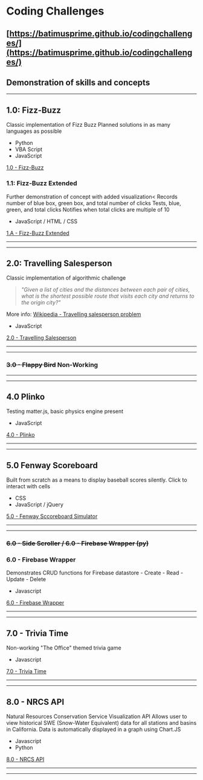 # Coding Challenges
## [https://batimusprime.github.io/codingchallenges/](https://batimusprime.github.io/codingchallenges/)
## Demonstration of skills and concepts
----

## 1.0: Fizz-Buzz
Classic implementation of Fizz Buzz
Planned solutions in as many languages as possible
+   Python
+   VBA Script
+   JavaScript

[1.0 - Fizz-Buzz](/1_FizzBuzz)



### 1.1: Fizz-Buzz Extended
Further demonstration of concept with added visualization<
Records number of blue box, green box, and total number of clicks
Tests, blue, green, and total clicks
Notifies when total clicks are multiple of 10
+   JavaScript / HTML / CSS

[1.A - Fizz-Buzz Extended](1_FizzBuzz/1A_Fizzbuzz_Extended)

---

---


## 2.0: Travelling Salesperson
Classic implementation of algorithmic challenge

>*"Given a list of cities and the distances between each pair of cities, what is the shortest possible route that visits each city and returns to the origin city?"*

More info: [Wikipedia - Travelling salesperson problem](https://en.wikipedia.org/wiki/Travelling_salesman_problem)
+   JavaScript

[2.0 - Travelling Salesperson](2_TravellingSales)

---

---


### ~~3.0 - Flappy Bird~~ Non-Working

---

---

## 4.0 Plinko
Testing matter.js, basic physics engine present
+   JavaScript

[4.0 - Plinko](4_Plinko)

---

---

## 5.0 Fenway Scoreboard
Built from scratch as a means to display baseball scores silently. Click to interact with cells

+   CSS
+   JavaScript / jQuery

[5.0 - Fenway Sccoreboard Simulator](5_Fenway_Scoreboard)

---

---
### ~~6.0 - Side Scroller / 6.0 - Firebase Wrapper (py)~~
### 6.0 - Firebase Wrapper
Demonstrates CRUD functions for Firebase datastore
    - Create
    - Read
    - Update
    - Delete
+ Javascript

[6.0 - Firebase Wrapper](6_Firebase_Wrapper)

---

---

## 7.0 - Trivia Time
Non-working "The Office" themed trivia game

+ Javascript

[7.0 - Trivia Time](7_Trivia_Time)

---

---

## 8.0 - NRCS API
Natural Resources Conservation Service Visualization API
Allows user to view historical SWE (Snow-Water Equivalent) data for all stations and basins in California. 
Data is automatically displayed in a graph using Chart.JS

+ Javascript
+ Python

[8.0 - NRCS API](8_NRCS_API)

---

---
